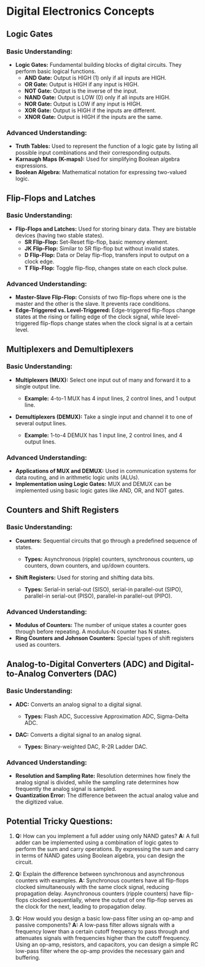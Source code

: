 
# Digital Electronics Concepts

## Logic Gates

### Basic Understanding:
- **Logic Gates:** Fundamental building blocks of digital circuits. They perform basic logical functions.
  - **AND Gate:** Output is HIGH (1) only if all inputs are HIGH.
  - **OR Gate:** Output is HIGH if any input is HIGH.
  - **NOT Gate:** Output is the inverse of the input.
  - **NAND Gate:** Output is LOW (0) only if all inputs are HIGH.
  - **NOR Gate:** Output is LOW if any input is HIGH.
  - **XOR Gate:** Output is HIGH if the inputs are different.
  - **XNOR Gate:** Output is HIGH if the inputs are the same.

### Advanced Understanding:
- **Truth Tables:** Used to represent the function of a logic gate by listing all possible input combinations and their corresponding outputs.
- **Karnaugh Maps (K-maps):** Used for simplifying Boolean algebra expressions.
- **Boolean Algebra:** Mathematical notation for expressing two-valued logic.

## Flip-Flops and Latches

### Basic Understanding:
- **Flip-Flops and Latches:** Used for storing binary data. They are bistable devices (having two stable states).
  - **SR Flip-Flop:** Set-Reset flip-flop, basic memory element.
  - **JK Flip-Flop:** Similar to SR flip-flop but without invalid states.
  - **D Flip-Flop:** Data or Delay flip-flop, transfers input to output on a clock edge.
  - **T Flip-Flop:** Toggle flip-flop, changes state on each clock pulse.

### Advanced Understanding:
- **Master-Slave Flip-Flop:** Consists of two flip-flops where one is the master and the other is the slave. It prevents race conditions.
- **Edge-Triggered vs. Level-Triggered:** Edge-triggered flip-flops change states at the rising or falling edge of the clock signal, while level-triggered flip-flops change states when the clock signal is at a certain level.

## Multiplexers and Demultiplexers

### Basic Understanding:
- **Multiplexers (MUX):** Select one input out of many and forward it to a single output line.
  - **Example:** 4-to-1 MUX has 4 input lines, 2 control lines, and 1 output line.

- **Demultiplexers (DEMUX):** Take a single input and channel it to one of several output lines.
  - **Example:** 1-to-4 DEMUX has 1 input line, 2 control lines, and 4 output lines.

### Advanced Understanding:
- **Applications of MUX and DEMUX:** Used in communication systems for data routing, and in arithmetic logic units (ALUs).
- **Implementation using Logic Gates:** MUX and DEMUX can be implemented using basic logic gates like AND, OR, and NOT gates.

## Counters and Shift Registers

### Basic Understanding:
- **Counters:** Sequential circuits that go through a predefined sequence of states.
  - **Types:** Asynchronous (ripple) counters, synchronous counters, up counters, down counters, and up/down counters.

- **Shift Registers:** Used for storing and shifting data bits.
  - **Types:** Serial-in serial-out (SISO), serial-in parallel-out (SIPO), parallel-in serial-out (PISO), parallel-in parallel-out (PIPO).

### Advanced Understanding:
- **Modulus of Counters:** The number of unique states a counter goes through before repeating. A modulus-N counter has N states.
- **Ring Counters and Johnson Counters:** Special types of shift registers used as counters.

## Analog-to-Digital Converters (ADC) and Digital-to-Analog Converters (DAC)

### Basic Understanding:
- **ADC:** Converts an analog signal to a digital signal.
  - **Types:** Flash ADC, Successive Approximation ADC, Sigma-Delta ADC.

- **DAC:** Converts a digital signal to an analog signal.
  - **Types:** Binary-weighted DAC, R-2R Ladder DAC.

### Advanced Understanding:
- **Resolution and Sampling Rate:** Resolution determines how finely the analog signal is divided, while the sampling rate determines how frequently the analog signal is sampled.
- **Quantization Error:** The difference between the actual analog value and the digitized value.

## Potential Tricky Questions:

1. **Q:** How can you implement a full adder using only NAND gates?
   **A:** A full adder can be implemented using a combination of logic gates to perform the sum and carry operations. By expressing the sum and carry in terms of NAND gates using Boolean algebra, you can design the circuit.

2. **Q:** Explain the difference between synchronous and asynchronous counters with examples.
   **A:** Synchronous counters have all flip-flops clocked simultaneously with the same clock signal, reducing propagation delay. Asynchronous counters (ripple counters) have flip-flops clocked sequentially, where the output of one flip-flop serves as the clock for the next, leading to propagation delay.

3. **Q:** How would you design a basic low-pass filter using an op-amp and passive components?
   **A:** A low-pass filter allows signals with a frequency lower than a certain cutoff frequency to pass through and attenuates signals with frequencies higher than the cutoff frequency. Using an op-amp, resistors, and capacitors, you can design a simple RC low-pass filter where the op-amp provides the necessary gain and buffering.
